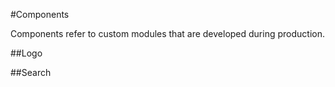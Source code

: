#Components

Components refer to custom modules that are developed during production.

##Logo

##Search

